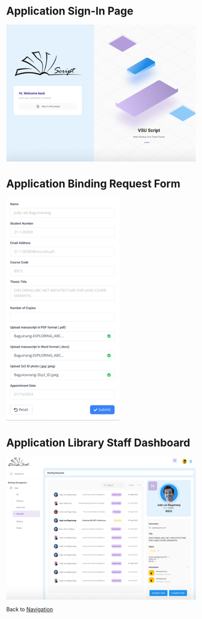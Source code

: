 # Application Sign-In Page  
![InterfacePicture1](https://github.com/janetub/viscan-script/blob/main/InterfaceImages/sign-in(updated).png)
# Application Binding Request Form
![InterfacePicture1](https://github.com/janetub/viscan-script/blob/main/InterfaceImages/binding-request-form.png)
# Application Library Staff Dashboard
![InterfacePicture2](https://github.com/janetub/viscan-script/blob/main/InterfaceImages/library-staff-dashboard(updated).png)

Back to [Navigation](https://github.com/janetub/viscan-script/blob/main/ViscanScript.md)
